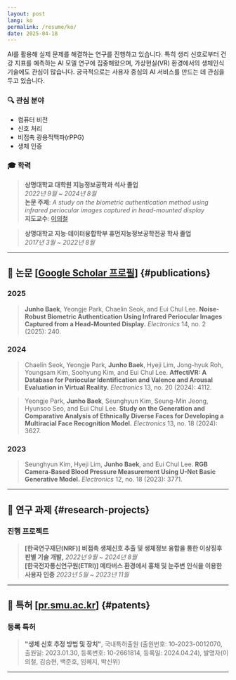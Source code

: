 ```yaml
---
layout: post
lang: ko
permalink: /resume/ko/
date: 2025-04-18
---
```



AI를 활용해 실제 문제를 해결하는 연구를 진행하고 있습니다. 특히 생리 신호로부터 건강 지표를 예측하는 AI 모델 연구에 집중해왔으며, 가상현실(VR) 환경에서의 생체인식 기술에도 관심이 많습니다. 궁극적으로는 사용자 중심의 AI 서비스를 만드는 데 관심을 두고 있습니다.

### 🔍 관심 분야

- 컴퓨터 비전
- 신호 처리
- 비접촉 광용적맥파(rPPG)
- 생체 인증

### 🎓 학력

> **상명대학교 대학원 지능정보공학과 석사 졸업** <br>
*2022년 9월 ~ 2024년 8월* <br>
**논문 주제**: *A study on the biometric authentication method using infrared periocular images captured in head-mounted display*  
**지도교수**: [이의철](https://pr.smu.ac.kr/people/professor)  

> **상명대학교 지능·데이터융합학부 휴먼지능정보공학전공 학사 졸업** <br>
*2017년 3월 ~ 2022년 8월*  

---

## 📄 논문 [[Google Scholar 프로필](https://scholar.google.co.kr/citations?user=dKZARGcAAAAJ&hl=ko)] {#publications}

### 2025

> **Junho Baek**, Yeongje Park, Chaelin Seok, and Eui Chul Lee. **Noise-Robust Biometric Authentication Using Infrared Periocular Images Captured from a Head-Mounted Display.** *Electronics* 14, no. 2 (2025): 240.
>  

### 2024

> Chaelin Seok, Yeongje Park, **Junho Baek**, Hyeji Lim, Jong-hyuk Roh, Youngsam Kim, Soohyung Kim, and Eui Chul Lee. **AffectiVR: A Database for Periocular Identification and Valence and Arousal Evaluation in Virtual Reality.** *Electronics* 13, no. 20 (2024): 4112.
> 

> Yeongje Park, **Junho Baek**, Seunghyun Kim, Seung-Min Jeong, Hyunsoo Seo, and Eui Chul Lee. **Study on the Generation and Comparative Analysis of Ethnically Diverse Faces for Developing a Multiracial Face Recognition Model.** *Electronics* 13, no. 18 (2024): 3627.
> 

### 2023

> Seunghyun Kim, Hyeji Lim, **Junho Baek**, and Eui Chul Lee. **RGB Camera-Based Blood Pressure Measurement Using U-Net Basic Generative Model.** *Electronics* 12, no. 18 (2023): 3771.
> 

---

## **🔬 연구 과제** {#research-projects}

### 진행 프로젝트

> **[한국연구재단(NRF)] 비접촉 생체신호 추출 및 생체정보 융합을 통한 이상징후 판별 기술 개발,**  *2022년 9월 ~ 2024년 8월* <br>
**[한국전자통신연구원(ETRI)] 메타버스 환경에서 홍채 및 눈주변 인식을 이용한 사용자 인증**  *2023년 5월 ~ 2023년 11월*
>

---

## 📘 특허 [[pr.smu.ac.kr](https://pr.smu.ac.kr/property/%EB%93%B1%EB%A1%9D%ED%8A%B9%ED%97%88)] {#patents}

### 등록 특허

> **"생체 신호 추정 방법 및 장치"**, 국내특허출원 (출원번호: 10-2023-0012070, 출원일: 2023.01.30, 등록번호: 10-2661814, 등록일: 2024.04.24), 발명자(이의철, 김승현, 백준호, 임혜지, 박신위)
>

---
